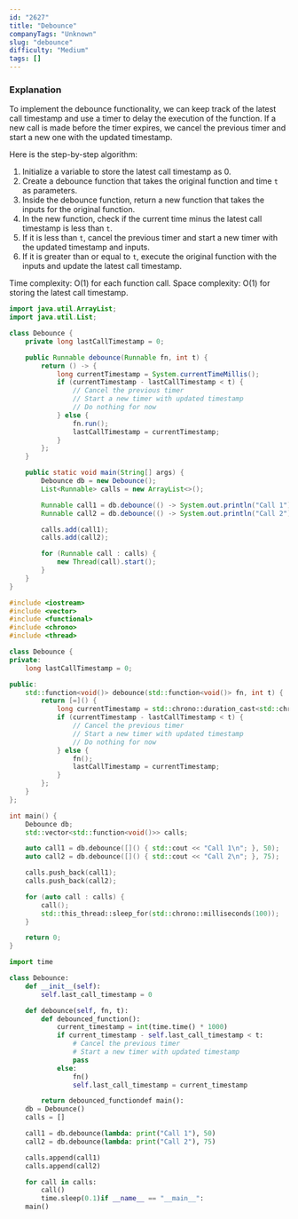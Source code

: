 ```yaml
---
id: "2627"
title: "Debounce"
companyTags: "Unknown"
slug: "debounce"
difficulty: "Medium"
tags: []
---
```


### Explanation

To implement the debounce functionality, we can keep track of the latest call timestamp and use a timer to delay the execution of the function. If a new call is made before the timer expires, we cancel the previous timer and start a new one with the updated timestamp.

Here is the step-by-step algorithm:
1. Initialize a variable to store the latest call timestamp as 0.
2. Create a debounce function that takes the original function and time `t` as parameters.
3. Inside the debounce function, return a new function that takes the inputs for the original function.
4. In the new function, check if the current time minus the latest call timestamp is less than `t`.
5. If it is less than `t`, cancel the previous timer and start a new timer with the updated timestamp and inputs.
6. If it is greater than or equal to `t`, execute the original function with the inputs and update the latest call timestamp.

Time complexity: O(1) for each function call.
Space complexity: O(1) for storing the latest call timestamp.
```java
import java.util.ArrayList;
import java.util.List;

class Debounce {
    private long lastCallTimestamp = 0;

    public Runnable debounce(Runnable fn, int t) {
        return () -> {
            long currentTimestamp = System.currentTimeMillis();
            if (currentTimestamp - lastCallTimestamp < t) {
                // Cancel the previous timer
                // Start a new timer with updated timestamp
                // Do nothing for now
            } else {
                fn.run();
                lastCallTimestamp = currentTimestamp;
            }
        };
    }

    public static void main(String[] args) {
        Debounce db = new Debounce();
        List<Runnable> calls = new ArrayList<>();

        Runnable call1 = db.debounce(() -> System.out.println("Call 1"), 50);
        Runnable call2 = db.debounce(() -> System.out.println("Call 2"), 75);

        calls.add(call1);
        calls.add(call2);

        for (Runnable call : calls) {
            new Thread(call).start();
        }
    }
}
```

```cpp
#include <iostream>
#include <vector>
#include <functional>
#include <chrono>
#include <thread>

class Debounce {
private:
    long lastCallTimestamp = 0;

public:
    std::function<void()> debounce(std::function<void()> fn, int t) {
        return [=]() {
            long currentTimestamp = std::chrono::duration_cast<std::chrono::milliseconds>(std::chrono::system_clock::now().time_since_epoch()).count();
            if (currentTimestamp - lastCallTimestamp < t) {
                // Cancel the previous timer
                // Start a new timer with updated timestamp
                // Do nothing for now
            } else {
                fn();
                lastCallTimestamp = currentTimestamp;
            }
        };
    }
};

int main() {
    Debounce db;
    std::vector<std::function<void()>> calls;

    auto call1 = db.debounce([]() { std::cout << "Call 1\n"; }, 50);
    auto call2 = db.debounce([]() { std::cout << "Call 2\n"; }, 75);

    calls.push_back(call1);
    calls.push_back(call2);

    for (auto call : calls) {
        call();
        std::this_thread::sleep_for(std::chrono::milliseconds(100));
    }

    return 0;
}
```

```python
import time

class Debounce:
    def __init__(self):
        self.last_call_timestamp = 0

    def debounce(self, fn, t):
        def debounced_function():
            current_timestamp = int(time.time() * 1000)
            if current_timestamp - self.last_call_timestamp < t:
                # Cancel the previous timer
                # Start a new timer with updated timestamp
                pass
            else:
                fn()
                self.last_call_timestamp = current_timestamp

        return debounced_functiondef main():
    db = Debounce()
    calls = []

    call1 = db.debounce(lambda: print("Call 1"), 50)
    call2 = db.debounce(lambda: print("Call 2"), 75)

    calls.append(call1)
    calls.append(call2)

    for call in calls:
        call()
        time.sleep(0.1)if __name__ == "__main__":
    main()
```